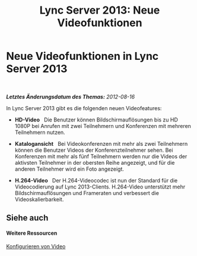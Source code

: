 ﻿---
title: 'Lync Server 2013: Neue Videofunktionen'
TOCTitle: Neue Videofunktionen
ms:assetid: c5d7ef57-cda7-456e-b263-c78179991b79
ms:mtpsurl: https://technet.microsoft.com/de-de/library/JJ205246(v=OCS.15)
ms:contentKeyID: 49295349
ms.date: 05/19/2016
mtps_version: v=OCS.15
ms.translationtype: HT
---

# Neue Videofunktionen in Lync Server 2013

 

_**Letztes Änderungsdatum des Themas:** 2012-08-16_

In Lync Server 2013 gibt es die folgenden neuen Videofeatures:

  - **HD-Video**   Die Benutzer können Bildschirmauflösungen bis zu HD 1080P bei Anrufen mit zwei Teilnehmern und Konferenzen mit mehreren Teilnehmern nutzen.

  - **Katalogansicht**   Bei Videokonferenzen mit mehr als zwei Teilnehmern können die Benutzer Videos der Konferenzteilnehmer sehen. Bei Konferenzen mit mehr als fünf Teilnehmern werden nur die Videos der aktivsten Teilnehmer in der obersten Reihe angezeigt, und für die anderen Teilnehmer wird ein Foto angezeigt.

  - **H.264-Video**   Der H.264-Videocodec ist nun der Standard für die Videocodierung auf Lync 2013-Clients. H.264-Video unterstützt mehr Bildschirmauflösungen und Frameraten und verbessert die Videoskalierbarkeit.

## Siehe auch

#### Weitere Ressourcen

[Konfigurieren von Video](lync-server-2013-planning-and-deploying-video.md)

